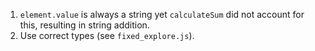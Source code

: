 1. `element.value` is always a string yet `calculateSum` did not account for this, resulting in string addition.  
2. Use correct types (see `fixed_explore.js`).